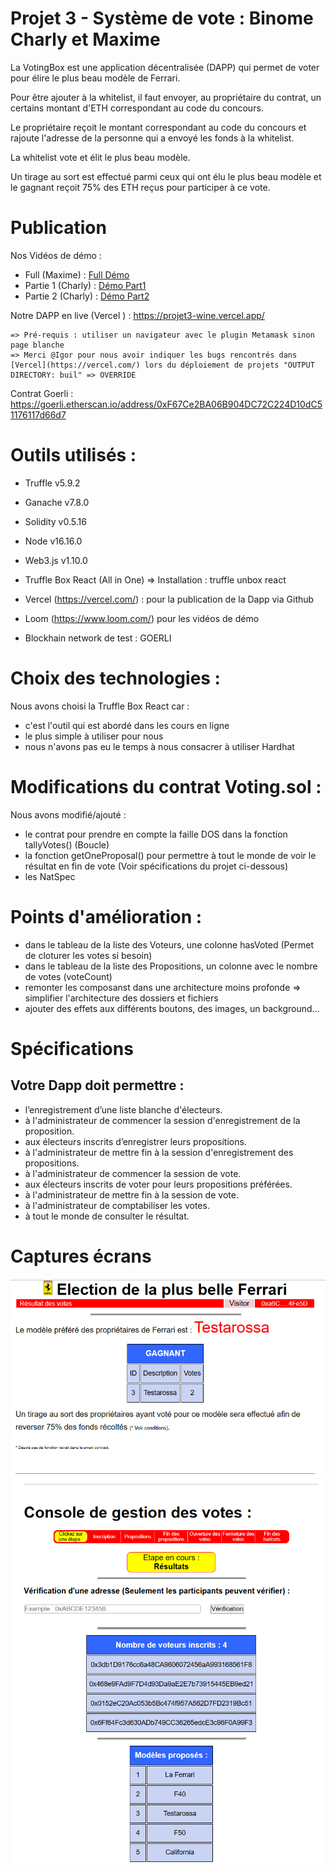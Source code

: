 # Projet 3 - Système de vote : Binome Charly et Maxime

La VotingBox est une application décentralisée (DAPP) qui permet de voter pour élire le plus beau modèle de Ferrari.

Pour être ajouter à la whitelist, il faut envoyer, au propriétaire du contrat, un certains montant d'ETH correspondant au code du concours.

Le propriétaire reçoit le montant correspondant au code du concours et rajoute l'adresse de la personne qui a envoyé les fonds à la whitelist.

La whitelist vote et élit le plus beau modèle.

Un tirage au sort est effectué parmi ceux qui ont élu le plus beau modèle et le gagnant reçoit 75% des ETH reçus pour participer à ce vote.

# Publication

Nos Vidéos de démo :
- Full (Maxime) : [Full Démo](https://www.loom.com/share/ec24a62f6f3f44208c2a376726ce11b9?sid=d05e3338-d264-4e2c-809a-f9a053eb3792)
- Partie 1 (Charly) : [Démo Part1](https://www.loom.com/share/d59dab984b0a4e82a6a8c95d7b6c1a0b?sid=b7c8901e-a25b-4d3f-b81d-a04ef4ba8de4)
- Partie 2 (Charly) : [Démo Part2](https://www.loom.com/share/a42ec549b1bf4706ac03181f12360272?sid=8f7b9672-6dd4-4131-8108-0756ff9da10f)

Notre DAPP en live (Vercel ) : https://projet3-wine.vercel.app/

    => Pré-requis : utiliser un navigateur avec le plugin Metamask sinon page blanche
    => Merci @Igor pour nous avoir indiquer les bugs rencontrés dans [Vercel](https://vercel.com/) lors du déploiement de projets "OUTPUT DIRECTORY: buil" => OVERRIDE

Contrat Goerli : https://goerli.etherscan.io/address/0xF67Ce2BA06B904DC72C224D10dC51176117d66d7

# Outils utilisés : 

* Truffle v5.9.2
* Ganache v7.8.0
* Solidity v0.5.16
* Node v16.16.0
* Web3.js v1.10.0
* Truffle Box React (All in One) => Installation : truffle unbox react

 * Vercel (https://vercel.com/) : pour la publication de la Dapp via Github
 * Loom (https://www.loom.com/) pour les vidéos de démo
 * Blockhain network de test : GOERLI

# Choix des technologies : 

Nous avons choisi la Truffle Box React car : 
- c'est l'outil qui est abordé dans les cours en ligne
- le plus simple à utiliser pour nous
- nous n'avons pas eu le temps à nous consacrer à utiliser Hardhat

# Modifications du contrat Voting.sol :

Nous avons modifié/ajouté :
 - le contrat pour prendre en compte la faille DOS dans la fonction tallyVotes() (Boucle)
 - la fonction getOneProposal() pour permettre à tout le monde de voir le résultat en fin de vote (Voir spécifications du projet ci-dessous)
 - les NatSpec

 # Points d'amélioration :

 - dans le tableau de la liste des Voteurs, une colonne hasVoted (Permet de cloturer les votes si besoin)
 - dans le tableau de la liste des Propositions, un colonne avec le nombre de votes (voteCount)
 - remonter les composanst dans une architecture moins profonde => simplifier l'architecture des dossiers et fichiers
 - ajouter des effets aux différents boutons, des images, un background...

# Spécifications
## Votre Dapp doit permettre : 

* l’enregistrement d’une liste blanche d'électeurs.
* à l'administrateur de commencer la session d'enregistrement de la proposition.
* aux électeurs inscrits d’enregistrer leurs propositions.
* à l'administrateur de mettre fin à la session d'enregistrement des propositions.
* à l'administrateur de commencer la session de vote.
* aux électeurs inscrits de voter pour leurs propositions préférées.
* à l'administrateur de mettre fin à la session de vote.
* à l'administrateur de comptabiliser les votes.
* à tout le monde de consulter le résultat.

# Captures écrans

<img src="/img/VotingBox_VisitorFin.png" alt="VotingBox Visiteur Fin de vote">
<img src="/img/VotingBox_AdminFin.png" alt="Admin Console">




